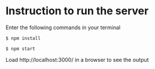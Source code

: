 # Instruction to run the server

Enter the following commands in your terminal

    $ npm install

    $ npm start

Load http://localhost:3000/ in a browser to see the output